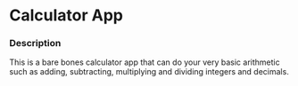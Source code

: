 # Calculator App

### Description

This is a bare bones calculator app that can do your very basic arithmetic such as adding, subtracting, multiplying and dividing integers and decimals. 
